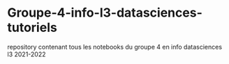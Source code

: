 # Groupe-4-info-l3-datasciences-tutoriels
repository contenant tous les notebooks du groupe 4 en info datasciences l3 2021-2022
